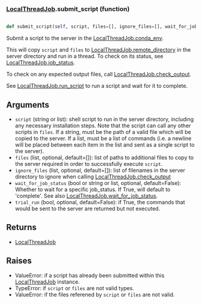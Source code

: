 ### [LocalThreadJob](LocalThreadJob.md).submit_script (function)


```py

def submit_script(self, script, files=[], ignore_files=[], wait_for_job_status=False, trial_run=False)

```



Submit a script to the server in the [LocalThreadJob.conda_env](LocalThreadJob.conda_env.md).

This will copy `script` and `files` to [LocalThreadJob.remote_directory](LocalThreadJob.remote_directory.md)
in the server directory and run in a thread.
To check on its status, see [LocalThreadJob.job_status](LocalThreadJob.job_status.md).

To check on any expected output files, call [LocalThreadJob.check_output](LocalThreadJob.check_output.md).

See [LocalThreadJob.run_script](LocalThreadJob.run_script.md) to run a script and wait for it to complete.

Arguments
----------------
* `script` (string or list): shell script to run in the server directory,
    including any necessary installation steps.  Note that the script
    can call any other scripts in `files`.  If a string, must be the
    path of a valid file which will be copied to the server.  If a list,
    must be a list of commands (i.e. a newline will be placed between
    each item in the list and sent as a single script to the server).
* `files` (list, optional, default=[]): list of paths to additional files
    to copy to the server required in order to successfully execute
    `script`.
* `ignore_files` (list, optional, default=[]): list of filenames in the
    server directory to ignore when calling [LocalThreadJob.check_output](LocalThreadJob.check_output.md)
* `wait_for_job_status` (bool or string or list, optional, default=False):
    Whether to wait for a specific job_status.  If True, will default to
    'complete'.  See also [LocalThreadJob.wait_for_job_status](LocalThreadJob.wait_for_job_status.md).
* `trial_run` (bool, optional, default=False): if True, the commands
    that would be sent to the server are returned but not executed.

Returns
------------
* [LocalThreadJob](LocalThreadJob.md)

Raises
------------
* ValueError: if a script has already been submitted within this
    [LocalThreadJob](LocalThreadJob.md) instance.
* TypeError: if `script` or `files` are not valid types.
* ValueError: if the files referened by `script` or `files` are not valid.

